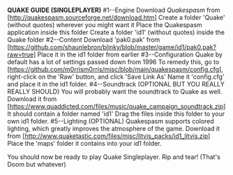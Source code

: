 **QUAKE GUIDE (SINGLEPLAYER)**
#1--Engine
Download *Quakespasm* from [http://quakespasm.sourceforge.net/download.htm]
Create a folder 'Quake' (without quotes) wherever you might want it
Place the Quakespasm application inside this folder
Create a folder 'id1' (without quotes) inside the Quake folder
#2--Content
Download 'pak0.pak' from [https://github.com/shaunlebron/blinky/blob/master/game/id1/pak0.pak?raw=true]
Place it in the id1 folder from earlier
#3--Configuration
Quake by default has a lot of settings passed down from 1996
To remedy this, go to [https://github.com/m0rrism0rris/misc/blob/main/quakespasm/config.cfg], right-click on the 'Raw' button, and click 'Save Link As'
Name it 'config.cfg' and place it in the id1 folder.
#4--Soundtrack (OPTIONAL BUT YOU REALLY REALLY SHOULD)
You will probably want the soundtrack to Quake as well.
Download it from [https://www.quaddicted.com/files/music/quake_campaign_soundtrack.zip]
It should contain a folder named 'id1'
Drag the files inside this folder to your own id1 folder.
#5--Lighting (OPTIONAL)
Quakespasm supports colored lighting, which greatly improves the atmosphere of the game.
Download it from [http://www.quaketastic.com/files/misc/litvis_packs/id1_litvis.zip]
Place the 'maps' folder it contains into your id1 folder.

You should now be ready to play Quake Singleplayer. 
Rip and tear! (That's Doom but whatever)
